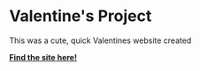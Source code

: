 # Valentine's Project

This was a cute, quick Valentines website created

[**Find the site here!**](https://ypdvxs-5173.csb.app/)
